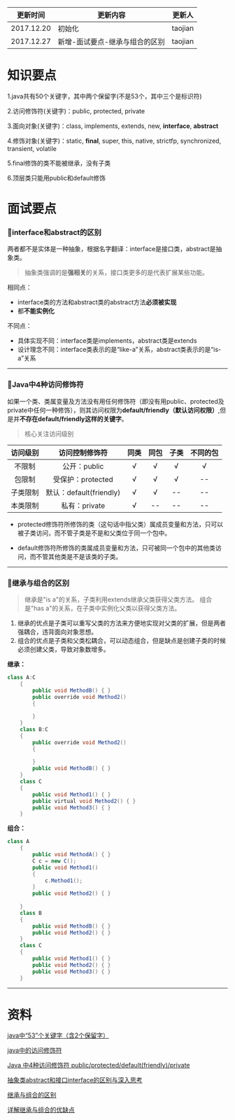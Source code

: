 | 更新时间       | 更新内容             | 更新人     |
| ---------- | ---------------- | ------- |
| 2017.12.20 | 初始化              | taojian |
| 2017.12.27 | 新增-面试要点-继承与组合的区别 | taojian |



# 知识要点

1.java共有50个关键字，其中两个保留字(不是53个，其中三个是标识符)

2.访问修饰符(关键字)：public, protected, private

3.面向对象(关键字)：class, implements, extends, new, **interface**, **abstract**

4.修饰对象(关键字)：static, **final**, super, this, native, strictfp, synchronized, transient, volatile

5.final修饰的类不能被继承，没有子类

6.顶层类只能用public和default修饰



# 面试要点

### 📘interface和abstract的区别

两者都不是实体是一种抽象，根据名字翻译：interface是接口类，abstract是抽象类。

> 抽象类强调的是**强相关**的关系，接口类更多的是代表扩展某些功能。

相同点：

* interface类的方法和abstract类的abstract方法**必须被实现**
* 都**不能实例化**


不同点：

* 具体实现不同：interface类是implements，abstract类是extends
* 设计理念不同：interface类表示的是“like-a”关系，abstract类表示的是“is-a”关系


------



### 📘Java中4种访问修饰符

如果一个类、类属变量及方法没有用任何修饰符（即没有用public、protected及private中任何一种修饰），则其访问权限为**default/friendly（默认访问权限）**,但是并**不存在default/friendly这样的关键字**。

> 核心关注访问级别

| **访问级别** |       访问控制修饰符        |  同类  |  同包  |  子类  | 不同的包 |
| :------: | :------------------: | :--: | :--: | :--: | :--: |
|   不限制    |      公开：public       |  √   |  √   |  √   |  √   |
|   包限制    |    受保护：protected     |  √   |  √   |  √   |  --  |
|   子类限制   | 默认：default(friendly) |  √   |  √   |  --  |  --  |
|   本类限制   |      私有：private      |  √   |  --  |  --  |  --  |

* protected修饰符所修饰的类（这句话中指父类）属成员变量和方法，只可以被子类访问，而不管子类是不是和父类位于同一个包中。

* default修饰符所修饰的类属成员变量和方法，只可被同一个包中的其他类访问，而不管其他类是不是该类的子类。

------



### 📘继承与组合的区别

> 继承是"is a"的关系，子类利用extends继承父类获得父类方法。
>  组合是"has a"的关系，在子类中实例化父类以获得父类方法。

1. 继承的优点是子类可以重写父类的方法来方便地实现对父类的扩展，但是两者强耦合，违背面向对象思想。
2. 组合的优点是子类和父类松耦合，可以动态组合，但是缺点是创建子类的时候必须创建父类，导致对象数增多。



**继承：**

```java
class A:C  
    {  
        public void MethodB() { }  
        public override void Method2()  
        {  
              
        }  
    }  
    class B:C  
    {  
        public override void Method2()  
        {  
              
        }  
        public void MethodB() { }  
    }  
    class C  
    {  
        public void Method1() { }  
        public virtual void Method2() { }  
        public void Method3() { }  
    }  
```



**组合：**

```java
class A  
    {  
        public void MethodA() { }  
        C c = new C();  
        public void Method1()  
        {  
            c.Method1();  
        }  
        public void Method2() { }  
  
    }  
    class B  
    {  
        public void MethodB() { }  
        public void Method2() { }  
    }  
    class C  
    {  
        public void Method1() { }  
        public void Method2() { }  
        public void Method3() { }  
    }  
```



------



# 资料

[java中“53”个关键字（含2个保留字）](http://blog.csdn.net/u012506661/article/details/52756452)

[java中的访问修饰符](https://www.cnblogs.com/tjudzj/p/4443066.html)

[Java 中4种访问修饰符 public/protected/default(friendly)/private](http://blog.csdn.net/mingjie1212/article/details/50539188)

[抽象类abstract和接口interface的区别与深入思考](http://blog.csdn.net/wujiaxian/article/details/39991395)

[继承与组合的区别](http://blog.csdn.net/gvinaxu/article/details/51731202)

[详解继承与组合的优缺点](http://blog.csdn.net/calllmq/article/details/7399824)
